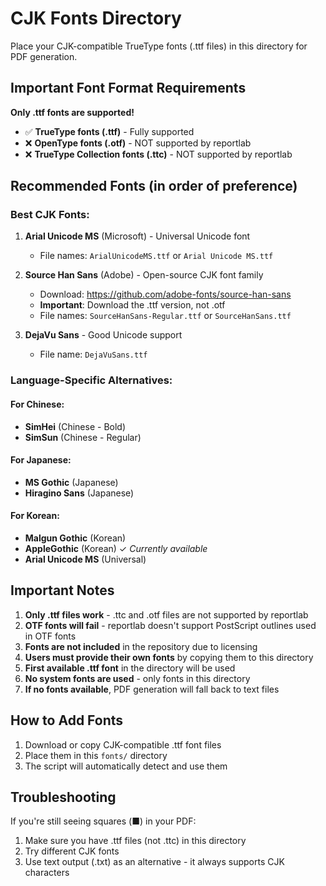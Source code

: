 # CJK Fonts Directory

Place your CJK-compatible TrueType fonts (.ttf files) in this directory for PDF generation.

## Important Font Format Requirements

**Only .ttf fonts are supported!** 
- ✅ **TrueType fonts (.ttf)** - Fully supported
- ❌ **OpenType fonts (.otf)** - NOT supported by reportlab
- ❌ **TrueType Collection fonts (.ttc)** - NOT supported by reportlab

## Recommended Fonts (in order of preference)

### **Best CJK Fonts:**
1. **Arial Unicode MS** (Microsoft) - Universal Unicode font
   - File names: `ArialUnicodeMS.ttf` or `Arial Unicode MS.ttf`

2. **Source Han Sans** (Adobe) - Open-source CJK font family
   - Download: https://github.com/adobe-fonts/source-han-sans
   - **Important**: Download the .ttf version, not .otf
   - File names: `SourceHanSans-Regular.ttf` or `SourceHanSans.ttf`

3. **DejaVu Sans** - Good Unicode support
   - File name: `DejaVuSans.ttf`

### **Language-Specific Alternatives:**

#### For Chinese:
- **SimHei** (Chinese - Bold)
- **SimSun** (Chinese - Regular)

#### For Japanese:
- **MS Gothic** (Japanese)
- **Hiragino Sans** (Japanese)

#### For Korean:
- **Malgun Gothic** (Korean)
- **AppleGothic** (Korean) ✓ *Currently available*
- **Arial Unicode MS** (Universal)

## Important Notes

1. **Only .ttf files work** - .ttc and .otf files are not supported by reportlab
2. **OTF fonts will fail** - reportlab doesn't support PostScript outlines used in OTF fonts
3. **Fonts are not included** in the repository due to licensing
4. **Users must provide their own fonts** by copying them to this directory
5. **First available .ttf font** in the directory will be used
6. **No system fonts are used** - only fonts in this directory
7. **If no fonts available**, PDF generation will fall back to text files

## How to Add Fonts

1. Download or copy CJK-compatible .ttf font files
2. Place them in this `fonts/` directory
3. The script will automatically detect and use them

## Troubleshooting

If you're still seeing squares (■) in your PDF:
1. Make sure you have .ttf files (not .ttc) in this directory
2. Try different CJK fonts
3. Use text output (.txt) as an alternative - it always supports CJK characters
